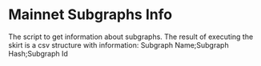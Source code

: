 # Mainnet Subgraphs Info
The script to get information about subgraphs. The result of executing the skirt is a csv structure with information:
Subgraph Name;Subgraph Hash;Subgraph Id
